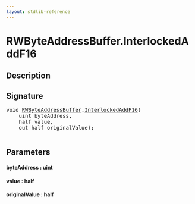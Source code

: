 ```yaml
---
layout: stdlib-reference
---
```


# RWByteAddressBuffer\.InterlockedAddF16

## Description





## Signature 

<pre>
<span class="code_keyword">void</span> <a href="/stdlib-reference/types/RWByteAddressBuffer/index" class="code_type">RWByteAddressBuffer</a>.<a href="/stdlib-reference/types/RWByteAddressBuffer/InterlockedAddF16">InterlockedAddF16</a>(
    <span class="code_keyword">uint</span> <span class='code_param'>byteAddress</span>,
    <span class="code_keyword">half</span> <span class='code_param'>value</span>,
    <span class="code_keyword">out</span> <span class="code_keyword">half</span> <span class='code_param'>originalValue</span>);

</pre>

## Parameters

#### byteAddress : uint
#### value : half
#### originalValue : half

